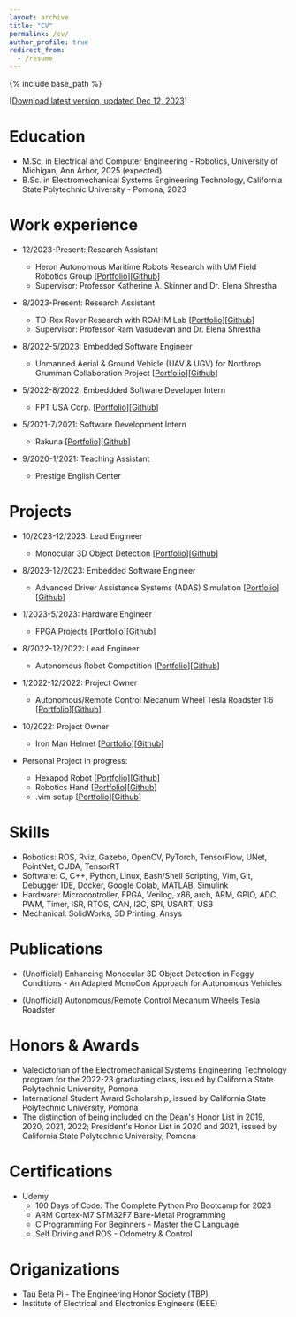 ```yaml
---
layout: archive
title: "CV"
permalink: /cv/
author_profile: true
redirect_from:
  - /resume
---
```


{% include base_path %}

[[Download latest version, updated Dec 12, 2023](/files/TungDo_Resume.pdf)]

Education
======
* M.Sc. in Electrical and Computer Engineering - Robotics, University of Michigan, Ann Arbor, 2025 (expected)
* B.Sc. in Electromechanical Systems Engineering Technology, California State Polytechnic University - Pomona, 2023
<!-- * Ph.D in Version Control Theory, GitHub University, 2018 (expected) -->

Work experience
======
* 12/2023-Present: Research Assistant
  * Heron Autonomous Maritime Robots Research with UM Field Robotics Group [[Portfolio]()][[Github]()]
  * Supervisor: Professor Katherine A. Skinner and Dr. Elena Shrestha

* 8/2023-Present: Research Assistant
  * TD-Rex Rover Research with ROAHM Lab [[Portfolio]()][[Github]()]
  * Supervisor: Professor Ram Vasudevan and Dr. Elena Shrestha


* 8/2022-5/2023: Embedded Software Engineer
  * Unmanned Aerial & Ground Vehicle (UAV & UGV) for Northrop Grumman Collaboration Project [[Portfolio]()][[Github]()]

* 5/2022-8/2022: Embeddded Software Developer Intern 
  * FPT USA Corp. [[Portfolio]()][[Github]()]

* 5/2021-7/2021: Software Development Intern
  * Rakuna [[Portfolio]()][[Github]()]

* 9/2020-1/2021: Teaching Assistant
  * Prestige English Center 

Projects
======
* 10/2023-12/2023: Lead Engineer
  * Monocular 3D Object Detection [[Portfolio]()][[Github]()]

* 8/2023-12/2023: Embedded Software Engineer
  * Advanced Driver Assistance Systems (ADAS) Simulation [[Portfolio]()][[Github]()]

* 1/2023-5/2023: Hardware Engineer
  * FPGA Projects [[Portfolio]()][[Github]()]

* 8/2022-12/2022: Lead Engineer
  * Autonomous Robot Competition [[Portfolio]()][[Github]()]

* 1/2022-12/2022: Project Owner
  * Autonomous/Remote Control Mecanum Wheel Tesla Roadster 1:6 [[Portfolio]()][[Github]()]

* 10/2022: Project Owner
  * Iron Man Helmet [[Portfolio]()][[Github]()]

* Personal Project in progress: 
  * Hexapod Robot [[Portfolio]()][[Github]()]
  * Robotics Hand [[Portfolio]()][[Github]()]
  * .vim setup [[Portfolio]()][[Github]()]

<!-- Work Experience
======
  <ul>{% for post in site.portfolio reversed %}
    {% include archive-single-cv.html %}
  {% endfor %}</ul> -->
 
Skills
======
* Robotics: ROS, Rviz, Gazebo, OpenCV, PyTorch, TensorFlow, UNet, PointNet, CUDA, TensorRT
* Software: C, C++, Python, Linux, Bash/Shell Scripting, Vim, Git, Debugger IDE, Docker, Google Colab, MATLAB, Simulink
* Hardware: Microcontroller, FPGA, Verilog, x86, arch, ARM, GPIO, ADC, PWM, Timer, ISR, RTOS, CAN, I2C, SPI, USART, USB
* Mechanical: SolidWorks, 3D Printing, Ansys

Publications
======
* (Unofficial) Enhancing Monocular 3D Object Detection in Foggy Conditions - An Adapted MonoCon Approach for Autonomous Vehicles
* (Unofficial) Autonomous/Remote Control Mecanum Wheels Tesla Roadster

  <!-- <ul>{% for post in site.publications reversed %}
    {% include archive-single-cv.html %}
  {% endfor %}</ul> -->
  
<!-- Talks
======
  <ul>{% for post in site.talks %}
    {% include archive-single-talk-cv.html %}
  {% endfor %}</ul>
  
Teaching
======
  <ul>{% for post in site.teaching %}
    {% include archive-single-cv.html %}
  {% endfor %}</ul>
  
Service and leadership
======
* Currently signed in to 43 different slack teams -->

Honors & Awards
======
  <!-- <ul>{% for post in site.posts %}
    {% include archive-single-cv.html %}
  {% endfor %}</ul> -->

* Valedictorian of the Electromechanical Systems Engineering Technology program for the 2022-23 graduating class, issued by California State Polytechnic University, Pomona
* International Student Award Scholarship, issued by California State Polytechnic University, Pomona
* The distinction of being included on the Dean's Honor List in 2019, 2020, 2021, 2022; President's Honor List in 2020 and 2021, issued by California State Polytechnic University, Pomona

Certifications
======
* Udemy
  * 100 Days of Code: The Complete Python Pro Bootcamp for 2023
  * ARM Cortex-M7 STM32F7 Bare-Metal Programming
  * C Programming For Beginners - Master the C Language
  * Self Driving and ROS - Odometry & Control

Origanizations
======
* Tau Beta Pi - The Engineering Honor Society (TBP)
* Institute of Electrical and Electronics Engineers (IEEE)

